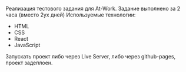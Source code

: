 Реализация тестового задания для At-Work. Задание выполнено за 2 часа (вместо 2ух дней)
Используемые технологии:
- HTML
- CSS
- React
- JavaScript

Запускать проект либо через Live Server, либо через github-pages, проект задеплоен.
